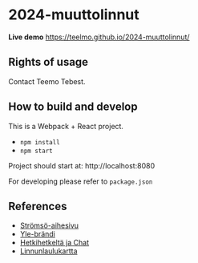 # 2024-muuttolinnut

**Live demo** https://teelmo.github.io/2024-muuttolinnut/

## Rights of usage

Contact Teemo Tebest.

## How to build and develop

This is a Webpack + React project.

* `npm install`
* `npm start`

Project should start at: http://localhost:8080

For developing please refer to `package.json`

## References

* [Strömsö-aihesivu](https://yle.fi/aihe/a/20-10005573)
* [Yle-brändi](https://yle.fi/aihe/s/yle-brand-visual-image-and-logos)
* [Hetkihetkeltä ja Chat](https://yle.fi/a/74-20045848)
* [Linnunlaulukartta](https://yle.fi/aihe/a/20-10004726)